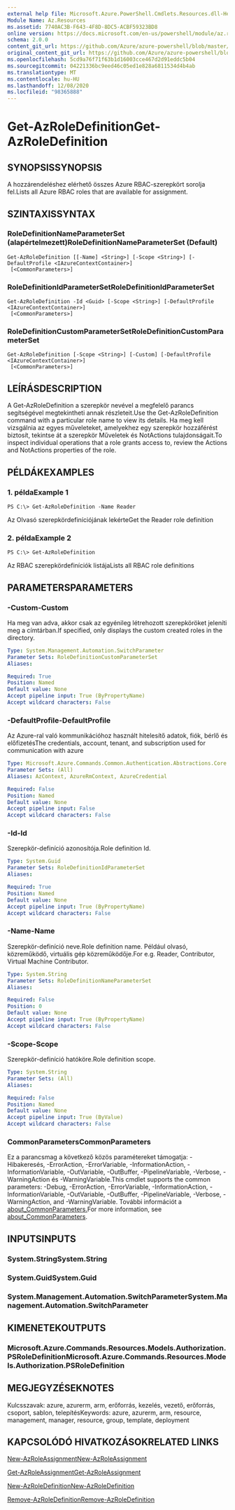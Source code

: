 ```yaml
---
external help file: Microsoft.Azure.PowerShell.Cmdlets.Resources.dll-Help.xml
Module Name: Az.Resources
ms.assetid: 7740AC3B-F643-4F8D-8DC5-ACBF59323BD8
online version: https://docs.microsoft.com/en-us/powershell/module/az.resources/get-azroledefinition
schema: 2.0.0
content_git_url: https://github.com/Azure/azure-powershell/blob/master/src/Resources/Resources/help/Get-AzRoleDefinition.md
original_content_git_url: https://github.com/Azure/azure-powershell/blob/master/src/Resources/Resources/help/Get-AzRoleDefinition.md
ms.openlocfilehash: 5cd9a76f71f63b1d16003cce467d2d91eddc5b04
ms.sourcegitcommit: 04221336bc9eed46c05ed1e828a6811534d4b4ab
ms.translationtype: MT
ms.contentlocale: hu-HU
ms.lasthandoff: 12/08/2020
ms.locfileid: "98365888"
---
```

# <span data-ttu-id="bec79-101">Get-AzRoleDefinition</span><span class="sxs-lookup"><span data-stu-id="bec79-101">Get-AzRoleDefinition</span></span>

## <span data-ttu-id="bec79-102">SYNOPSIS</span><span class="sxs-lookup"><span data-stu-id="bec79-102">SYNOPSIS</span></span>
<span data-ttu-id="bec79-103">A hozzárendeléshez elérhető összes Azure RBAC-szerepkört sorolja fel.</span><span class="sxs-lookup"><span data-stu-id="bec79-103">Lists all Azure RBAC roles that are available for assignment.</span></span>

## <span data-ttu-id="bec79-104">SZINTAXIS</span><span class="sxs-lookup"><span data-stu-id="bec79-104">SYNTAX</span></span>

### <span data-ttu-id="bec79-105">RoleDefinitionNameParameterSet (alapértelmezett)</span><span class="sxs-lookup"><span data-stu-id="bec79-105">RoleDefinitionNameParameterSet (Default)</span></span>
```
Get-AzRoleDefinition [[-Name] <String>] [-Scope <String>] [-DefaultProfile <IAzureContextContainer>]
 [<CommonParameters>]
```

### <span data-ttu-id="bec79-106">RoleDefinitionIdParameterSet</span><span class="sxs-lookup"><span data-stu-id="bec79-106">RoleDefinitionIdParameterSet</span></span>
```
Get-AzRoleDefinition -Id <Guid> [-Scope <String>] [-DefaultProfile <IAzureContextContainer>]
 [<CommonParameters>]
```

### <span data-ttu-id="bec79-107">RoleDefinitionCustomParameterSet</span><span class="sxs-lookup"><span data-stu-id="bec79-107">RoleDefinitionCustomParameterSet</span></span>
```
Get-AzRoleDefinition [-Scope <String>] [-Custom] [-DefaultProfile <IAzureContextContainer>]
 [<CommonParameters>]
```

## <span data-ttu-id="bec79-108">LEÍRÁS</span><span class="sxs-lookup"><span data-stu-id="bec79-108">DESCRIPTION</span></span>
<span data-ttu-id="bec79-109">A Get-AzRoleDefinition a szerepkör nevével a megfelelő parancs segítségével megtekintheti annak részleteit.</span><span class="sxs-lookup"><span data-stu-id="bec79-109">Use the Get-AzRoleDefinition command with a particular role name to view its details.</span></span>
<span data-ttu-id="bec79-110">Ha meg kell vizsgálnia az egyes műveleteket, amelyekhez egy szerepkör hozzáférést biztosít, tekintse át a szerepkör Műveletek és NotActions tulajdonságait.</span><span class="sxs-lookup"><span data-stu-id="bec79-110">To inspect individual operations that a role grants access to, review the Actions and NotActions properties of the role.</span></span>

## <span data-ttu-id="bec79-111">PÉLDÁK</span><span class="sxs-lookup"><span data-stu-id="bec79-111">EXAMPLES</span></span>

### <span data-ttu-id="bec79-112">1. példa</span><span class="sxs-lookup"><span data-stu-id="bec79-112">Example 1</span></span>
```
PS C:\> Get-AzRoleDefinition -Name Reader
```

<span data-ttu-id="bec79-113">Az Olvasó szerepkördefiníciójának lekérte</span><span class="sxs-lookup"><span data-stu-id="bec79-113">Get the Reader role definition</span></span>

### <span data-ttu-id="bec79-114">2. példa</span><span class="sxs-lookup"><span data-stu-id="bec79-114">Example 2</span></span>
```
PS C:\> Get-AzRoleDefinition
```

<span data-ttu-id="bec79-115">Az RBAC szerepkördefiníciók listája</span><span class="sxs-lookup"><span data-stu-id="bec79-115">Lists all RBAC role definitions</span></span>

## <span data-ttu-id="bec79-116">PARAMETERS</span><span class="sxs-lookup"><span data-stu-id="bec79-116">PARAMETERS</span></span>

### <span data-ttu-id="bec79-117">-Custom</span><span class="sxs-lookup"><span data-stu-id="bec79-117">-Custom</span></span>
<span data-ttu-id="bec79-118">Ha meg van adva, akkor csak az egyénileg létrehozott szerepköröket jeleníti meg a címtárban.</span><span class="sxs-lookup"><span data-stu-id="bec79-118">If specified, only displays the custom created roles in the directory.</span></span>

```yaml
Type: System.Management.Automation.SwitchParameter
Parameter Sets: RoleDefinitionCustomParameterSet
Aliases:

Required: True
Position: Named
Default value: None
Accept pipeline input: True (ByPropertyName)
Accept wildcard characters: False
```

### <span data-ttu-id="bec79-119">-DefaultProfile</span><span class="sxs-lookup"><span data-stu-id="bec79-119">-DefaultProfile</span></span>
<span data-ttu-id="bec79-120">Az Azure-ral való kommunikációhoz használt hitelesítő adatok, fiók, bérlő és előfizetés</span><span class="sxs-lookup"><span data-stu-id="bec79-120">The credentials, account, tenant, and subscription used for communication with azure</span></span>

```yaml
Type: Microsoft.Azure.Commands.Common.Authentication.Abstractions.Core.IAzureContextContainer
Parameter Sets: (All)
Aliases: AzContext, AzureRmContext, AzureCredential

Required: False
Position: Named
Default value: None
Accept pipeline input: False
Accept wildcard characters: False
```

### <span data-ttu-id="bec79-121">-Id</span><span class="sxs-lookup"><span data-stu-id="bec79-121">-Id</span></span>
<span data-ttu-id="bec79-122">Szerepkör-definíció azonosítója.</span><span class="sxs-lookup"><span data-stu-id="bec79-122">Role definition Id.</span></span>

```yaml
Type: System.Guid
Parameter Sets: RoleDefinitionIdParameterSet
Aliases:

Required: True
Position: Named
Default value: None
Accept pipeline input: True (ByPropertyName)
Accept wildcard characters: False
```

### <span data-ttu-id="bec79-123">-Name</span><span class="sxs-lookup"><span data-stu-id="bec79-123">-Name</span></span>
<span data-ttu-id="bec79-124">Szerepkör-definíció neve.</span><span class="sxs-lookup"><span data-stu-id="bec79-124">Role definition name.</span></span>
<span data-ttu-id="bec79-125">Például olvasó, közreműködő, virtuális gép közreműködője.</span><span class="sxs-lookup"><span data-stu-id="bec79-125">For e.g. Reader, Contributor, Virtual Machine Contributor.</span></span>

```yaml
Type: System.String
Parameter Sets: RoleDefinitionNameParameterSet
Aliases:

Required: False
Position: 0
Default value: None
Accept pipeline input: True (ByPropertyName)
Accept wildcard characters: False
```

### <span data-ttu-id="bec79-126">-Scope</span><span class="sxs-lookup"><span data-stu-id="bec79-126">-Scope</span></span>
<span data-ttu-id="bec79-127">Szerepkör-definíció hatóköre.</span><span class="sxs-lookup"><span data-stu-id="bec79-127">Role definition scope.</span></span>

```yaml
Type: System.String
Parameter Sets: (All)
Aliases:

Required: False
Position: Named
Default value: None
Accept pipeline input: True (ByValue)
Accept wildcard characters: False
```

### <span data-ttu-id="bec79-128">CommonParameters</span><span class="sxs-lookup"><span data-stu-id="bec79-128">CommonParameters</span></span>
<span data-ttu-id="bec79-129">Ez a parancsmag a következő közös paramétereket támogatja: -Hibakeresés, -ErrorAction, -ErrorVariable, -InformationAction, -InformationVariable, -OutVariable, -OutBuffer, -PipelineVariable, -Verbose, -WarningAction és -WarningVariable.</span><span class="sxs-lookup"><span data-stu-id="bec79-129">This cmdlet supports the common parameters: -Debug, -ErrorAction, -ErrorVariable, -InformationAction, -InformationVariable, -OutVariable, -OutBuffer, -PipelineVariable, -Verbose, -WarningAction, and -WarningVariable.</span></span> <span data-ttu-id="bec79-130">További információt a [about_CommonParameters.](http://go.microsoft.com/fwlink/?LinkID=113216)</span><span class="sxs-lookup"><span data-stu-id="bec79-130">For more information, see [about_CommonParameters](http://go.microsoft.com/fwlink/?LinkID=113216).</span></span>

## <span data-ttu-id="bec79-131">INPUTS</span><span class="sxs-lookup"><span data-stu-id="bec79-131">INPUTS</span></span>

### <span data-ttu-id="bec79-132">System.String</span><span class="sxs-lookup"><span data-stu-id="bec79-132">System.String</span></span>

### <span data-ttu-id="bec79-133">System.Guid</span><span class="sxs-lookup"><span data-stu-id="bec79-133">System.Guid</span></span>

### <span data-ttu-id="bec79-134">System.Management.Automation.SwitchParameter</span><span class="sxs-lookup"><span data-stu-id="bec79-134">System.Management.Automation.SwitchParameter</span></span>

## <span data-ttu-id="bec79-135">KIMENETEK</span><span class="sxs-lookup"><span data-stu-id="bec79-135">OUTPUTS</span></span>

### <span data-ttu-id="bec79-136">Microsoft.Azure.Commands.Resources.Models.Authorization.PSRoleDefinition</span><span class="sxs-lookup"><span data-stu-id="bec79-136">Microsoft.Azure.Commands.Resources.Models.Authorization.PSRoleDefinition</span></span>

## <span data-ttu-id="bec79-137">MEGJEGYZÉSEK</span><span class="sxs-lookup"><span data-stu-id="bec79-137">NOTES</span></span>
<span data-ttu-id="bec79-138">Kulcsszavak: azure, azurerm, arm, erőforrás, kezelés, vezető, erőforrás, csoport, sablon, telepítés</span><span class="sxs-lookup"><span data-stu-id="bec79-138">Keywords: azure, azurerm, arm, resource, management, manager, resource, group, template, deployment</span></span>

## <span data-ttu-id="bec79-139">KAPCSOLÓDÓ HIVATKOZÁSOK</span><span class="sxs-lookup"><span data-stu-id="bec79-139">RELATED LINKS</span></span>

[<span data-ttu-id="bec79-140">New-AzRoleAssignment</span><span class="sxs-lookup"><span data-stu-id="bec79-140">New-AzRoleAssignment</span></span>](./New-AzRoleAssignment.md)

[<span data-ttu-id="bec79-141">Get-AzRoleAssignment</span><span class="sxs-lookup"><span data-stu-id="bec79-141">Get-AzRoleAssignment</span></span>](./Get-AzRoleAssignment.md)

[<span data-ttu-id="bec79-142">New-AzRoleDefinition</span><span class="sxs-lookup"><span data-stu-id="bec79-142">New-AzRoleDefinition</span></span>](./New-AzRoleDefinition.md)

[<span data-ttu-id="bec79-143">Remove-AzRoleDefinition</span><span class="sxs-lookup"><span data-stu-id="bec79-143">Remove-AzRoleDefinition</span></span>](./Remove-AzRoleDefinition.md)

